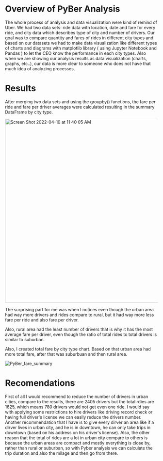 # Overview of PyBer Analysis
The whole process of analysis and data visualization were kind of remind of Uber. We had two data sets: ride data with location, date and fare for every ride, and city data which describes type of city and number of drivers. Our goal was to compare quantity and fares of rides in different city types and based on our datasets we had to make data visualization like different types of charts and diagrams with matplotlib library ( using Jupyter Notebook and Pandas ) to let the CEO know the performance in each city types. Also when we are showing our analysis results as data visualization (charts, graphs, etc..), our data is more clear to someone who does not have that much idea of analyzing processes.

# Results
After merging two data sets and using the groupby() functions, the fare per ride and fare per driver averages were calculated resulting in the summary DataFrame by city type.

<img width="607" alt="Screen Shot 2022-04-10 at 11 40 05 AM" src="https://user-images.githubusercontent.com/100812201/162627523-381b19b2-3023-47f7-b19a-0dcb7f1e35d9.png">

The surprising part for me was when I notices even though the urban area had way more drivers and rides compare to rural, but it had way more less fare per ride and also fare per driver.

Also, rural area had the least number of drivers that is why it has the most average fare per driver, even though the ratio of total rides to total drivers is similar to suburban. 

Also, I created total fare by city type chart. Based on that urban area had more total fare, after that was suburbuan and then rural area.

![PyBer_fare_summary](https://user-images.githubusercontent.com/100812201/162628745-4e8852e4-64dc-4416-9b88-eccfeadf225d.png)


# Recomendations
First of all I would recommend to reduce the number of drivers in urban cities, compare to the results, there are 2405 drivers but the total rdies are 1625, which means 780 drivers would not get even one ride. I would say with applying some restrictions to hire drivers like driving record check or having full driver's license we can easily reduce the drivers number.
Another recommendation that I have is to give every dirver an area like if a dirver lives in urban city, and he is in downtown, he can only take trips in downtown (based on his address on his driver's license). 
Also, the other reason that the total of rides are a lot in urban city compare to others is because the urban areas are compact and mostly everything is close by, rather than rural or suburban, so with Pyber analysis we can calculate the trip duration and also the milage and then go from there.
